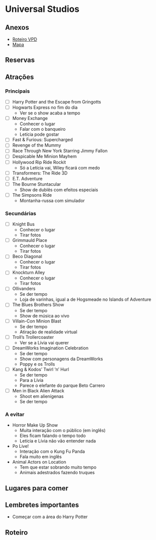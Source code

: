 # Universal Studios

## Anexos

- [Roteiro VPD](./Universal%20Studios/2025-04-Roteiro-Vai-Pra-Disney_-Universal-Studios.pdf)
- [Mapa](./Universal%20Studios/universal-studios-florida-park-map-2025.pdf)

## Reservas

## Atrações

### Principais

- [ ] Harry Potter and the Escape from Gringotts
- [ ] Hogwarts Express no fim do dia
  - Ver se o show acaba a tempo
- [ ] Money Exchange
  - Conhecer o lugar
  - Falar com o banqueiro
  - Letícia pode gostar
- [ ] Fast & Furious: Supercharged
- [ ] Revenge of the Mummy
- [ ] Race Through New York Starring Jimmy Fallon
- [ ] Despicable Me Minion Mayhem
- [ ] Hollywood Rip Ride Rockit
  - Só a Letícia vai, Wiley ficará com medo
- [ ] Transformers: The Ride 3D
- [ ] E.T. Adventure
- [ ] The Bourne Stuntacular
  - Show de dublês com efeitos especiais
- [ ] The Simpsons Ride
  - Montanha-russa com simulador

### Secundárias

- [ ] Knight Bus
  - Conhecer o lugar
  - Tirar fotos
- [ ] Grimmauld Place
  - Conhecer o lugar
  - Tirar fotos
- [ ] Beco Diagonal
  - Conhecer o lugar
  - Tirar fotos
- [ ] Knockturn Alley
  - Conhecer o lugar
  - Tirar fotos
- [ ] Ollivanders
  - Se der tempo
  - Loja de varinhas, igual a de Hogsmeade no Islands of Adventure
- [ ] The Blues Brothers Show
  - Se der tempo
  - Show de música ao vivo
- [ ] Villain-Con Minion Blast
  - Se der tempo
  - Atiração de realidade virtual
- [ ] Troll’s Trollercoaster
  - Ver se a Lívia vai querer
- [ ] DreamWorks Imagination Celebration
  - Se der tempo
  - Show com personagens da DreamWorks
  - Poppy e os Trolls
- [ ] Kang & Kodos’ Twirl ‘n’ Hurl
  - Se der tempo
  - Para a Lívia
  - Parece o elefante do parque Beto Carrero
- [ ] Men in Black Alien Attack
  - Shoot em alienígenas
  - Se der tempo

### A evitar

- Horror Make Up Show
  - Muita interação com o público (em inglês)
  - Eles ficam falando o tempo todo
  - Letícia e Lívia não vão entender nada
- Po Live!
  - Interação com o Kung Fu Panda
  - Fala muito em inglês
- Animal Actors on Location
  - Tem que estar sobrando muito tempo
  - Animais adestrados fazendo truques

## Lugares para comer

## Lembretes importantes

- Começar com a área do Harry Potter

## Roteiro

<Roteiro aqui>
